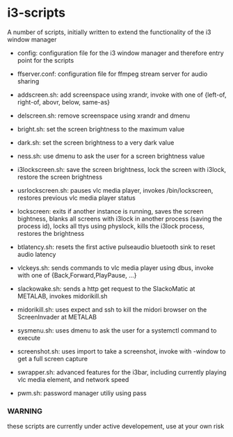 # i3-scripts

A number of scripts, initially written to extend the functionality
of the i3 window manager

* config: configuration file for the i3 window manager and therefore entry point for the scripts
* ffserver.conf: configuration file for ffmpeg stream server for audio sharing

* addscreen.sh: add screenspace using xrandr, invoke with one of {left-of, right-of, abovr, below, same-as}
* delscreen.sh: remove screenspace using xrandr and dmenu

* bright.sh: set the screen brightness to the maximum value
* dark.sh: set the screen brightness to a very dark value
* ness.sh: use dmenu to ask the user for a screen brightness value

* i3lockscreen.sh: save the screen brightness, lock the screen with i3lock, restore the screen brightness
* usrlockscreen.sh: pauses vlc media player, invokes /bin/lockscreen, restores previous vlc media player status
* lockscreen: exits if another instance is running, saves the screen bightness, blanks all screens with i3lock in another process (saving the process id), locks all ttys using physlock, kills the i3lock process, restores the brightness

* btlatency.sh: resets the first active pulseaudio bluetooth sink to reset audio latency
* vlckeys.sh: sends commands to vlc media player using dbus, invoke with one of {Back,Forward,PlayPause, ...}

* slackowake.sh: sends a http get request to the SlackoMatic at METALAB, invokes midorikill.sh
* midorikill.sh: uses expect and ssh to kill the midori browser on the ScreenInvader at METALAB

* sysmenu.sh: uses dmenu to ask the user for a systemctl command to execute

* screenshot.sh: uses import to take a screenshot, invoke with -window to get a full screen capture

* swrapper.sh: advanced features for the i3bar, including currently playing vlc media element, and network speed

* pwm.sh: password manager utiliy using pass

### WARNING

these scripts are currently under active developement, use at your own risk
